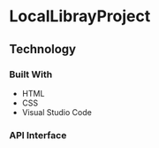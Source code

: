 # LocalLibrayProject

## Technology

### Built With
* HTML
* CSS
* Visual Studio Code

### API Interface

